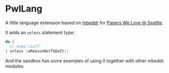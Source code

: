 # PwlLang

A little language extension based on [mbeddr](https://mbeddr.com) for [Papers We Love @ Seattle](https://github.com/papers-we-love/seattle).

It adds an `unless` statement type:

```c
do {
  // Some stuff.
} unless (aReasonNotToDoIt);
```
And the sandbox has some examples of using it together with other mbeddr modules.
